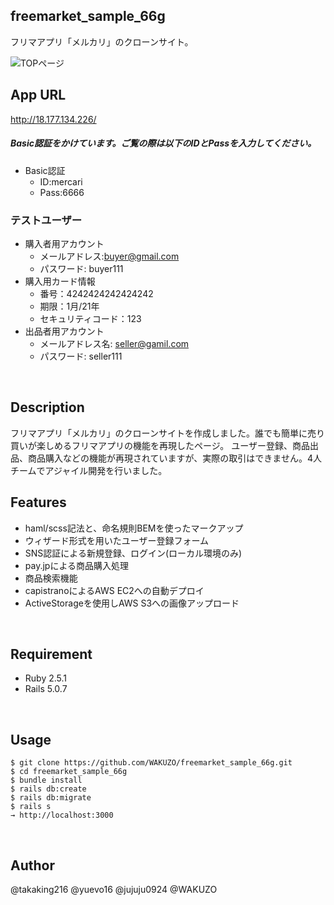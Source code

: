 ## freemarket_sample_66g
 
フリマアプリ「メルカリ」のクローンサイト。

![TOPページ](https://gyazo.com/da96e51a44910b73fef47f814747ab0d/raw)
<br>

## App URL

http://18.177.134.226/

##### Basic認証をかけています。ご覧の際は以下のIDとPassを入力してください。
 - Basic認証
    - ID:mercari
    - Pass:6666
    
### テストユーザー
 - 購入者用アカウント
    - メールアドレス:buyer@gmail.com
    - パスワード: buyer111
 - 購入用カード情報
    - 番号：4242424242424242
    - 期限：1月/21年
    - セキュリティコード：123
 - 出品者用アカウント
    - メールアドレス名: seller@gamil.com
    - パスワード:  seller111
<br>

## Description

フリマアプリ「メルカリ」のクローンサイトを作成しました。誰でも簡単に売り買いが楽しめるフリマアプリの機能を再現したページ。 ユーザー登録、商品出品、商品購入などの機能が再現されていますが、実際の取引はできません。4人チームでアジャイル開発を行いました。
<br>

## Features
 
- haml/scss記法と、命名規則BEMを使ったマークアップ
- ウィザード形式を用いたユーザー登録フォーム
- SNS認証による新規登録、ログイン(ローカル環境のみ)
- pay.jpによる商品購入処理
- 商品検索機能
- capistranoによるAWS EC2への自動デプロイ
- ActiveStorageを使用しAWS S3への画像アップロード
<br>

## Requirement

- Ruby 2.5.1
- Rails 5.0.7
<br>

## Usage

```
$ git clone https://github.com/WAKUZO/freemarket_sample_66g.git
$ cd freemarket_sample_66g
$ bundle install
$ rails db:create
$ rails db:migrate
$ rails s
→ http://localhost:3000
```
<br>

## Author

@takaking216 @yuevo16 @jujuju0924 @WAKUZO
